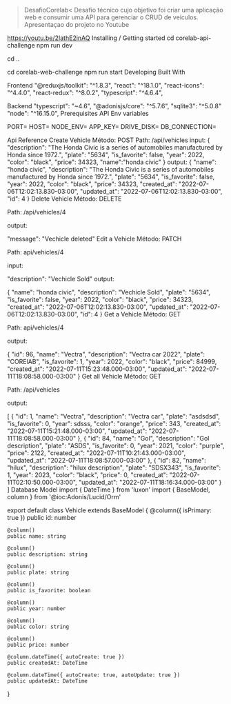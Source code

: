 >DesafioCorelab<
Desafio técnico cujo objetivo foi criar uma aplicação web e consumir uma API para gerenciar o CRUD de veículos. Apresentaçao do projeto no Youtube

https://youtu.be/2IathE2inAQ
Installing / Getting started
  cd corelab-api-challenge
  npm run dev

  cd ..

  cd corelab-web-challenge
  npm run start
Developing
Built With

  Frontend
  "@reduxjs/toolkit": "^1.8.3",
  "react": "^18.1.0",
  "react-icons": "^4.4.0",
  "react-redux": "^8.0.2",
  "typescript": "^4.6.4",

  Backend
  "typescript": "~4.6",
  "@adonisjs/core": "^5.7.6",
  "sqlite3": "^5.0.8"
  "node": "^16.15.0",
Prerequisites
  API Env variables

  PORT=
  HOST=
  NODE_ENV=
  APP_KEY=
  DRIVE_DISK=
  DB_CONNECTION=

Api Reference
Create Vehicle
Método: POST
Path: /api/vehicles
input:
  {
    "description": "The Honda Civic is a series of automobiles manufactured by Honda since 1972.",
    "plate": "5634",
    "is_favorite": false,
    "year": 2022,
    "color": "black",
    "price": 34323,
    "name":"honda civic"
  }
output:
 {
    "name": "honda civic",
    "description": "The Honda Civic is a series of automobiles manufactured by Honda since 1972.",
    "plate": "5634",
    "is_favorite": false,
    "year": 2022,
    "color": "black",
    "price": 34323,
    "created_at": "2022-07-06T12:02:13.830-03:00",
    "updated_at": "2022-07-06T12:02:13.830-03:00",
    "id": 4
  }
Delete Vehicle
Método: DELETE

Path: /api/vehicles/4

output:

  "message": "Vechicle deleted"
Edit a Vehicle
Método: PATCH

Path: api/vehicles/4

input:

  "description": "Vechicle Sold"
output:

  {
    "name": "honda civic",
    "description": "Vechicle Sold",
    "plate": "5634",
    "is_favorite": false,
    "year": 2022,
    "color": "black",
    "price": 34323,
    "created_at": "2022-07-06T12:02:13.830-03:00",
    "updated_at": "2022-07-06T12:02:13.830-03:00",
    "id": 4
  }
Get a Vehicle
Método: GET

Path: api/vehicles/4

output:

  {
    "id": 96,
    "name": "Vectra",
    "description": "Vectra car 2022",
    "plate": "CORElAB",
    "is_favorite": 1,
    "year": 2022,
    "color": "black",
    "price": 84999,
    "created_at": "2022-07-11T15:23:48.000-03:00",
    "updated_at": "2022-07-11T18:08:58.000-03:00"
  }
Get all Vehicle
Método: GET

Path: /api/vehicles

output:

  [
    {
      "id": 1,
      "name": "Vectra",
      "description": "Vectra car",
      "plate": "asdsdsd",
      "is_favorite": 0,
      "year": sdsss,
      "color": "orange",
      "price": 343,
      "created_at": "2022-07-11T15:21:48.000-03:00",
      "updated_at": "2022-07-11T18:08:58.000-03:00"
    },
    {
      "id": 84,
      "name": "Gol",
      "description": "Gol description",
      "plate": "ASDS",
      "is_favorite": 0,
      "year": 2021,
      "color": "purple",
      "price": 2122,
      "created_at": "2022-07-11T10:21:43.000-03:00",
      "updated_at": "2022-07-11T18:08:57.000-03:00"
    },
    {
      "id": 82,
      "name": "hilux",
      "description": "hilux description",
      "plate": "SDSX343",
      "is_favorite": 1,
      "year": 2023,
      "color": "black",
      "price": 0,
      "created_at": "2022-07-11T02:10:50.000-03:00",
      "updated_at": "2022-07-11T18:16:34.000-03:00"
    }
  ]
Database
Model
  import { DateTime } from 'luxon'
  import { BaseModel, column } from '@ioc:Adonis/Lucid/Orm'

  export default class Vehicle extends BaseModel {
    @column({ isPrimary: true })
    public id: number

    @column()
    public name: string

    @column()
    public description: string

    @column()
    public plate: string
  
    @column()
    public is_favorite: boolean

    @column()
    public year: number

    @column()
    public color: string

    @column()
    public price: number

    @column.dateTime({ autoCreate: true })
    public createdAt: DateTime

    @column.dateTime({ autoCreate: true, autoUpdate: true })
    public updatedAt: DateTime
  }